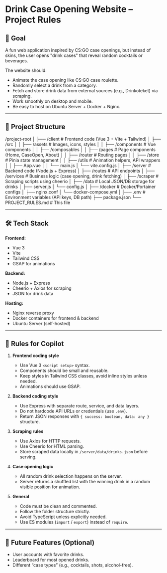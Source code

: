 # Drink Case Opening Website – Project Rules

## 🎯 Goal
A fun web application inspired by CS:GO case openings, but instead of skins, the user opens "drink cases" that reveal random cocktails or beverages.

The website should:
- Animate the case opening like CS:GO case roulette.
- Randomly select a drink from a category.
- Fetch and store drink data from external sources (e.g., Drinkoteket) via scraping.
- Work smoothly on desktop and mobile.
- Be easy to host on Ubuntu Server + Docker + Nginx.

---

## 📂 Project Structure

/project-root
│
├── /client # Frontend code (Vue 3 + Vite + Tailwind)
│ ├── /src
│ │ ├── /assets # Images, icons, styles
│ │ ├── /components # Vue components
│ │ ├── /composables 
│ │ ├── /pages # Page components (Home, CaseOpen, About)
│ │ ├── /router # Routing pages
│ │ ├── /store # Pinia state management
│ │ ├── /utils # Animation helpers, API wrappers
│ │ ├── App.vue
│ │ └── main.js
│ └── vite.config.js
│
├── /server # Backend code (Node.js + Express)
│ ├── /routes # API endpoints
│ ├── /services # Business logic (case opening, drink fetching)
│ ├── /scraper # Scraping scripts using cheerio
│ ├── /data # Local JSON/DB storage for drinks
│ ├── server.js
│ └── config.js
│
├── /docker # Docker/Portainer configs
│ ├── nginx.conf
│ └── docker-compose.yml
│
├── .env # Environment variables (API keys, DB path)
├── package.json
└── PROJECT_RULES.md # This file


---

## 🛠️ Tech Stack

**Frontend:**
- Vue 3
- Vite
- Tailwind CSS
- GSAP for animations

**Backend:**
- Node.js + Express
- Cheerio + Axios for scraping
- JSON for drink data

**Hosting:**
- Nginx reverse proxy
- Docker containers for frontend & backend
- Ubuntu Server (self-hosted)

---

## 📜 Rules for Copilot

1. **Frontend coding style**
   - Use Vue 3 `<script setup>` syntax.
   - Components should be small and reusable.
   - Keep styles in Tailwind CSS classes, avoid inline styles unless needed.
   - Animations should use GSAP.

2. **Backend coding style**
   - Use Express with separate route, service, and data layers.
   - Do not hardcode API URLs or credentials (use `.env`).
   - Return JSON responses with `{ success: boolean, data: any }` structure.

3. **Scraping rules**
   - Use Axios for HTTP requests.
   - Use Cheerio for HTML parsing.
   - Store scraped data locally in `/server/data/drinks.json` before serving.

4. **Case opening logic**
   - All random drink selection happens on the server.
   - Server returns a shuffled list with the winning drink in a random visible position for animation.

5. **General**
   - Code must be clean and commented.
   - Follow the folder structure strictly.
   - Avoid TypeScript unless explicitly needed.
   - Use ES modules (`import` / `export`) instead of `require`.

---

## 🔮 Future Features (Optional)
- User accounts with favorite drinks.
- Leaderboard for most opened drinks.
- Different “case types” (e.g., cocktails, shots, alcohol-free).